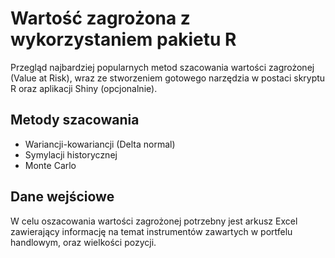 # Wartość zagrożona z wykorzystaniem pakietu R
Przegląd najbardziej popularnych metod szacowania wartości zagrożonej (Value at Risk), wraz ze 
stworzeniem gotowego narzędzia w postaci skryptu R oraz aplikacji Shiny (opcjonalnie).

## Metody szacowania
* Wariancji-kowariancji (Delta normal)
* Symylacji historycznej
* Monte Carlo

## Dane wejściowe
W celu oszacowania wartości zagrożonej potrzebny jest arkusz Excel zawierający informację na temat 
instrumentów zawartych w portfelu handlowym, oraz wielkości pozycji.
